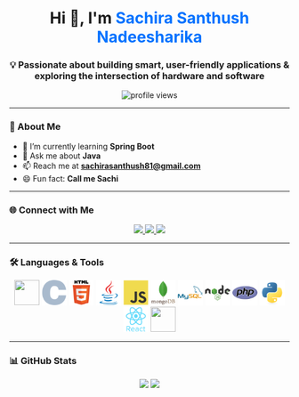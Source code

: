 <!-- Title -->
<h1 align="center">Hi 👋, I'm <span style="color:#0072ff">Sachira Santhush Nadeesharika</span></h1>
<h3 align="center">💡 Passionate about building smart, user-friendly applications & exploring the intersection of hardware and software</h3>

<!-- Profile Views -->
<p align="center">
  <img src="https://komarev.com/ghpvc/?username=sachira263&label=Profile%20Views&color=0e75b6&style=flat" alt="profile views" />
</p>

---

### 🚀 About Me  
- 🌱 I’m currently learning **Spring Boot**  
- 💬 Ask me about **Java**  
- 📫 Reach me at **[sachirasanthush81@gmail.com](mailto:sachirasanthush81@gmail.com)**  
- 😄 Fun fact: **Call me Sachi**  

---

### 🌐 Connect with Me  
<p align="center">
  <a href="mailto:sachirasanthush81@gmail.com">
    <img src="https://img.shields.io/badge/Email-D14836?style=for-the-badge&logo=gmail&logoColor=white"/>
  </a>
  <a href="https://github.com/sachira263" target="_blank">
    <img src="https://img.shields.io/badge/GitHub-100000?style=for-the-badge&logo=github&logoColor=white"/>
  </a>
  <a href="https://www.linkedin.com/in/YOUR-LINKEDIN" target="_blank">
    <img src="https://img.shields.io/badge/LinkedIn-0A66C2?style=for-the-badge&logo=linkedin&logoColor=white"/>
  </a>
</p>

---

### 🛠 Languages & Tools  
<p align="center">
  <a href="https://www.arduino.cc/" target="_blank"><img src="https://cdn.worldvectorlogo.com/logos/arduino-1.svg" width="45" height="45"/></a>
  <a href="https://www.cprogramming.com/" target="_blank"><img src="https://raw.githubusercontent.com/devicons/devicon/master/icons/c/c-original.svg" width="45" height="45"/></a>
  <a href="https://www.w3.org/html/" target="_blank"><img src="https://raw.githubusercontent.com/devicons/devicon/master/icons/html5/html5-original-wordmark.svg" width="45" height="45"/></a>
  <a href="https://www.java.com" target="_blank"><img src="https://raw.githubusercontent.com/devicons/devicon/master/icons/java/java-original.svg" width="45" height="45"/></a>
  <a href="https://developer.mozilla.org/en-US/docs/Web/JavaScript" target="_blank"><img src="https://raw.githubusercontent.com/devicons/devicon/master/icons/javascript/javascript-original.svg" width="45" height="45"/></a>
  <a href="https://www.mongodb.com/" target="_blank"><img src="https://raw.githubusercontent.com/devicons/devicon/master/icons/mongodb/mongodb-original-wordmark.svg" width="45" height="45"/></a>
  <a href="https://www.mysql.com/" target="_blank"><img src="https://raw.githubusercontent.com/devicons/devicon/master/icons/mysql/mysql-original-wordmark.svg" width="45" height="45"/></a>
  <a href="https://nodejs.org" target="_blank"><img src="https://raw.githubusercontent.com/devicons/devicon/master/icons/nodejs/nodejs-original-wordmark.svg" width="45" height="45"/></a>
  <a href="https://www.php.net" target="_blank"><img src="https://raw.githubusercontent.com/devicons/devicon/master/icons/php/php-original.svg" width="45" height="45"/></a>
  <a href="https://www.python.org" target="_blank"><img src="https://raw.githubusercontent.com/devicons/devicon/master/icons/python/python-original.svg" width="45" height="45"/></a>
  <a href="https://reactjs.org/" target="_blank"><img src="https://raw.githubusercontent.com/devicons/devicon/master/icons/react/react-original-wordmark.svg" width="45" height="45"/></a>
  <a href="https://spring.io/" target="_blank"><img src="https://www.vectorlogo.zone/logos/springio/springio-icon.svg" width="45" height="45"/></a>
</p>

---

### 📊 GitHub Stats  
<p align="center">
  <img src="https://github-readme-stats.vercel.app/api?username=sachira263&show_icons=true&theme=tokyonight" height="160"/>
  <img src="https://github-readme-streak-stats.herokuapp.com/?user=sachira263&theme=tokyonight" height="160"/>
</p>
